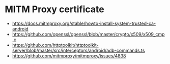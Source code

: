 # MITM Proxy certificate

- <https://docs.mitmproxy.org/stable/howto-install-system-trusted-ca-android>
- <https://github.com/openssl/openssl/blob/master/crypto/x509/x509_cmp.c>
- https://github.com/httptoolkit/httptoolkit-server/blob/master/src/interceptors/android/adb-commands.ts
- https://github.com/mitmproxy/mitmproxy/issues/4838
